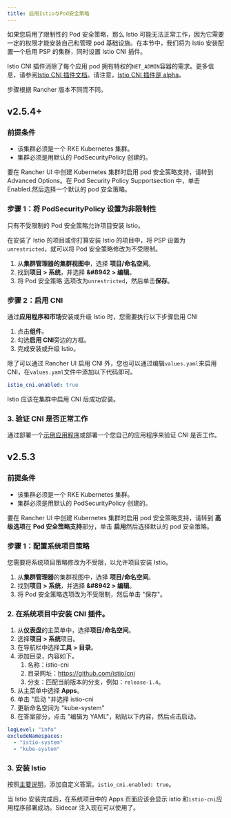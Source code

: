 ```yaml
---
title: 启用Istio与Pod安全策略
---
```


如果您启用了限制性的 Pod 安全策略，那么 Istio 可能无法正常工作，因为它需要一定的权限才能安装自己和管理 pod 基础设施。在本节中，我们将为 Istio 安装配置一个启用 PSP 的集群，同时设置 Istio CNI 插件。

Istio CNI 插件消除了每个应用 pod 拥有特权的`NET_ADMIN`容器的需求。更多信息，请参阅[Istio CNI 插件文档](https://istio.io/docs/setup/additional-setup/cni)。请注意，[Istio CNI 插件是 alpha](https://istio.io/about/feature-stages/)。

步骤根据 Rancher 版本不同而不同。

## v2.5.4+

### 前提条件

- 该集群必须是一个 RKE Kubernetes 集群。
- 集群必须是用默认的 PodSecurityPolicy 创建的。

要在 Rancher UI 中创建 Kubernetes 集群时启用 pod 安全策略支持，请转到 Advanced Options。在 Pod Security Policy Supportsection 中，单击 Enabled.然后选择一个默认的 pod 安全策略。

### 步骤 1：将 PodSecurityPolicy 设置为非限制性

只有不受限制的 Pod 安全策略允许项目安装 Istio。

在安装了 Istio 的项目或你打算安装 Istio 的项目中，将 PSP 设置为`unrestricted`，就可以将 Pod 安全策略修改为不受限制。

1. 从**集群管理器的集群视图中**，选择 **项目/命名空间**。
1. 找到**项目 > 系统**，并选择 **&#8942 > 编辑**。
1. 将 Pod 安全策略 选项改为`unrestricted`，然后单击**保存**。

### 步骤 2：启用 CNI

通过**应用程序和市场**安装或升级 Istio 时，您需要执行以下步骤启用 CNI

1. 点击**组件**。
2. 勾选**启用 CNI**旁边的方框。
3. 完成安装或升级 Istio。

除了可以通过 Rancher UI 启用 CNI 外，您也可以通过编辑`values.yaml`来启用 CNI，在`values.yaml`文件中添加以下代码即可。

```yaml
istio_cni.enabled: true
```

Istio 应该在集群中启用 CNI 后成功安装。

### 3. 验证 CNI 是否正常工作

通过部署一个[示例应用程序](https://istio.io/latest/docs/examples/bookinfo/)或部署一个您自己的应用程序来验证 CNI 是否工作。

## v2.5.3

### 前提条件

- 该集群必须是一个 RKE Kubernetes 集群。
- 集群必须是用默认的 PodSecurityPolicy 创建的。

要在 Rancher UI 中创建 Kubernetes 集群时启用 pod 安全策略支持，请转到 **高级选项**在 **Pod 安全策略支持**部分，单击 **启用**然后选择默认的 pod 安全策略。

### 步骤 1：配置系统项目策略

您需要将系统项目策略修改为不受限，以允许项目安装 Istio。

1. 从**集群管理器**的集群视图中，选择 **项目/命名空间**。
1. 找到**项目 > 系统**，并选择 **&#8942 > 编辑**。
1. 将 Pod 安全策略选项改为不受限制，然后单击 "保存"。

### 2. 在系统项目中安装 CNI 插件。

1. 从**仪表盘**的主菜单中，选择**项目/命名空间**。
1. 选择**项目 > 系统**项目。
1. 在导航栏中选择**工具 > 目录**。
1. 添加目录，内容如下。
   1. 名称：istio-cni
   1. 目录网址：https://github.com/istio/cni
   1. 分支：匹配当前版本的分支，例如：`release-1.4`。
1. 从主菜单中选择 **Apps**。
1. 单击 "启动 "并选择 istio-cni
1. 更新命名空间为 "kube-system"
1. 在答案部分，点击 "编辑为 YAML"，粘贴以下内容，然后点击启动。

```yaml
logLevel: "info"
excludeNamespaces:
  - "istio-system"
  - "kube-system"
```

### 3. 安装 Istio

按照[主要说明](/docs/rancher2.5/cluster-admin/tools/istio/setup/enable-istio-in-cluster/_index)，添加自定义答案。`istio_cni.enabled: true`。

当 Istio 安装完成后，在系统项目中的 Apps 页面应该会显示 istio 和`istio-cni`应用程序部署成功。Sidecar 注入现在可以使用了。
